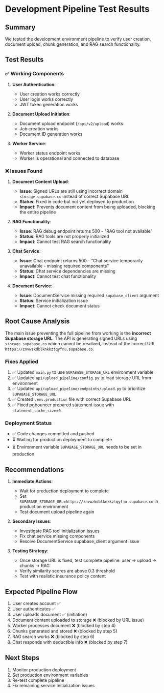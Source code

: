 # Development Pipeline Test Results

## Summary
We tested the development environment pipeline to verify user creation, document upload, chunk generation, and RAG search functionality.

## Test Results

### ✅ Working Components
1. **User Authentication**: 
   - User creation works correctly
   - User login works correctly
   - JWT token generation works

2. **Document Upload Initiation**:
   - Document upload endpoint (`/api/v2/upload`) works
   - Job creation works
   - Document ID generation works

3. **Worker Service**:
   - Worker status endpoint works
   - Worker is operational and connected to database

### ❌ Issues Found

1. **Document Content Upload**:
   - **Issue**: Signed URLs are still using incorrect domain `storage.supabase.co` instead of correct Supabase URL
   - **Status**: Fixed in code but not yet deployed to production
   - **Impact**: Prevents document content from being uploaded, blocking the entire pipeline

2. **RAG Functionality**:
   - **Issue**: RAG debug endpoint returns 500 - "RAG tool not available"
   - **Status**: RAG tools are not properly initialized
   - **Impact**: Cannot test RAG search functionality

3. **Chat Service**:
   - **Issue**: Chat endpoint returns 500 - "Chat service temporarily unavailable - missing required components"
   - **Status**: Chat service dependencies are missing
   - **Impact**: Cannot test chat functionality

4. **Document Service**:
   - **Issue**: DocumentService missing required `supabase_client` argument
   - **Status**: Service initialization issue
   - **Impact**: Cannot check document status

## Root Cause Analysis

The main issue preventing the full pipeline from working is the **incorrect Supabase storage URL**. The API is generating signed URLs using `storage.supabase.co` which cannot be resolved, instead of the correct URL `https://znvwzkdblknkkztqyfnu.supabase.co`.

### Fixes Applied
1. ✅ Updated `main.py` to use `SUPABASE_STORAGE_URL` environment variable
2. ✅ Updated `api/upload_pipeline/config.py` to load storage URL from environment
3. ✅ Updated `api/upload_pipeline/endpoints/upload.py` to prioritize `SUPABASE_STORAGE_URL`
4. ✅ Created `.env.production` file with correct Supabase URL
5. ✅ Fixed pgbouncer prepared statement issue with `statement_cache_size=0`

### Deployment Status
- ✅ Code changes committed and pushed
- ⏳ Waiting for production deployment to complete
- ⏳ Environment variable `SUPABASE_STORAGE_URL` needs to be set in production

## Recommendations

1. **Immediate Actions**:
   - Wait for production deployment to complete
   - Set `SUPABASE_STORAGE_URL=https://znvwzkdblknkkztqyfnu.supabase.co` in production environment
   - Test document upload pipeline again

2. **Secondary Issues**:
   - Investigate RAG tool initialization issues
   - Fix chat service missing components
   - Resolve DocumentService supabase_client argument issue

3. **Testing Strategy**:
   - Once storage URL is fixed, test complete pipeline: user → upload → chunks → RAG
   - Verify similarity scores are above 0.3 threshold
   - Test with realistic insurance policy content

## Expected Pipeline Flow
1. User creates account ✅
2. User authenticates ✅
3. User uploads document ✅ (initiation)
4. Document content uploaded to storage ❌ (blocked by URL issue)
5. Worker processes document ❌ (blocked by step 4)
6. Chunks generated and stored ❌ (blocked by step 5)
7. RAG search works ❌ (blocked by step 6)
8. Chat responds with deductible info ❌ (blocked by step 7)

## Next Steps
1. Monitor production deployment
2. Set production environment variables
3. Re-test complete pipeline
4. Fix remaining service initialization issues

